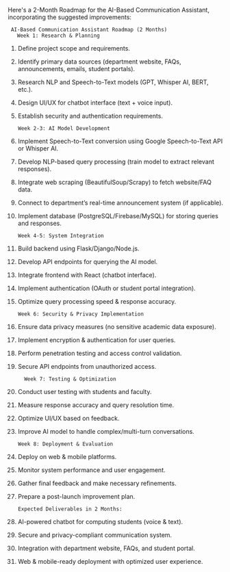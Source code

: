 Here's a 2-Month Roadmap for the  AI-Based Communication Assistant, incorporating the suggested improvements:

     AI-Based Communication Assistant Roadmap (2 Months)
       Week 1: Research & Planning
1.  Define project scope and requirements.
2.  Identify primary data sources (department website, FAQs, announcements, emails, student portals).
3.  Research NLP and Speech-to-Text models (GPT, Whisper AI, BERT, etc.).
4.  Design UI/UX for chatbot interface (text + voice input).
5.  Establish security and authentication requirements.

        Week 2-3: AI Model Development
1.  Implement Speech-to-Text conversion using Google Speech-to-Text API or Whisper AI.
2. Develop NLP-based query processing (train model to extract relevant responses).
3.  Integrate web scraping (BeautifulSoup/Scrapy) to fetch website/FAQ data.
4.  Connect to department’s real-time announcement system (if applicable).
5.  Implement database (PostgreSQL/Firebase/MySQL) for storing queries and responses.

        Week 4-5: System Integration
1.  Build backend using Flask/Django/Node.js.
2.  Develop API endpoints for querying the AI model.
3.  Integrate frontend with React (chatbot interface).
4.  Implement authentication (OAuth or student portal integration).
5.  Optimize query processing speed & response accuracy.

        Week 6: Security & Privacy Implementation
1.  Ensure data privacy measures (no sensitive academic data exposure).
2.  Implement encryption & authentication for user queries.
3.  Perform penetration testing and access control validation.
4.  Secure API endpoints from unauthorized access.

          Week 7: Testing & Optimization
1.  Conduct user testing with students and faculty.
2.  Measure response accuracy and query resolution time.
3.  Optimize UI/UX based on feedback.
4.  Improve AI model to handle complex/multi-turn conversations.

        Week 8: Deployment & Evaluation
1.  Deploy on web & mobile platforms.
2.  Monitor system performance and user engagement.
3.  Gather final feedback and make necessary refinements.
4. Prepare a post-launch improvement plan.

       Expected Deliverables in 2 Months:
1. AI-powered chatbot for computing students (voice & text).
2.  Secure and privacy-compliant communication system.
3.  Integration with department website, FAQs, and student portal.
4.  Web & mobile-ready deployment with optimized user experience.


